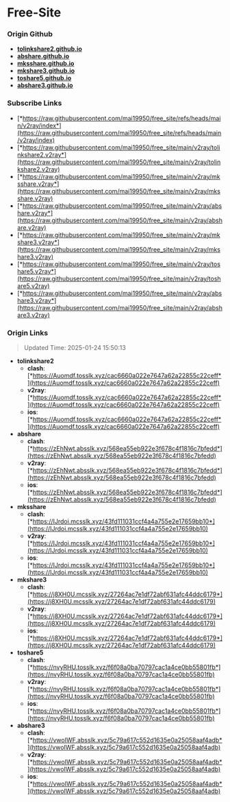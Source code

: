 # Free-Site

### Origin Github

- [**tolinkshare2.github.io**](https://github.com/tolinkshare2/tolinkshare2.github.io)
- [**abshare.github.io**](https://github.com/abshare/abshare.github.io)
- [**mksshare.github.io**](https://github.com/mksshare/mksshare.github.io)
- [**mkshare3.github.io**](https://github.com/mkshare3/mkshare3.github.io)
- [**toshare5.github.io**](https://github.com/toshare5/toshare5.github.io)
- [**abshare3.github.io**](https://github.com/abshare3/abshare3.github.io)

### Subscribe Links

- [*https://raw.githubusercontent.com/mai19950/free_site/refs/heads/main/v2ray/index*](https://raw.githubusercontent.com/mai19950/free_site/refs/heads/main/v2ray/index)
- [*https://raw.githubusercontent.com/mai19950/free_site/main/v2ray/tolinkshare2.v2ray*](https://raw.githubusercontent.com/mai19950/free_site/main/v2ray/tolinkshare2.v2ray)
- [*https://raw.githubusercontent.com/mai19950/free_site/main/v2ray/mksshare.v2ray*](https://raw.githubusercontent.com/mai19950/free_site/main/v2ray/mksshare.v2ray)
- [*https://raw.githubusercontent.com/mai19950/free_site/main/v2ray/abshare.v2ray*](https://raw.githubusercontent.com/mai19950/free_site/main/v2ray/abshare.v2ray)
- [*https://raw.githubusercontent.com/mai19950/free_site/main/v2ray/mkshare3.v2ray*](https://raw.githubusercontent.com/mai19950/free_site/main/v2ray/mkshare3.v2ray)
- [*https://raw.githubusercontent.com/mai19950/free_site/main/v2ray/toshare5.v2ray*](https://raw.githubusercontent.com/mai19950/free_site/main/v2ray/toshare5.v2ray)
- [*https://raw.githubusercontent.com/mai19950/free_site/main/v2ray/abshare3.v2ray*](https://raw.githubusercontent.com/mai19950/free_site/main/v2ray/abshare3.v2ray)

### Origin Links

> Updated Time: 2025-01-24 15:50:13

- **tolinkshare2**
  - **clash**: [*https://Auomdf.tosslk.xyz/cac6660a022e7647a62a22855c22ceff*](https://Auomdf.tosslk.xyz/cac6660a022e7647a62a22855c22ceff)
  - **v2ray**: [*https://Auomdf.tosslk.xyz/cac6660a022e7647a62a22855c22ceff*](https://Auomdf.tosslk.xyz/cac6660a022e7647a62a22855c22ceff)
  - **ios**: [*https://Auomdf.tosslk.xyz/cac6660a022e7647a62a22855c22ceff*](https://Auomdf.tosslk.xyz/cac6660a022e7647a62a22855c22ceff)
- **abshare**
  - **clash**: [*https://zEhNwt.absslk.xyz/568ea55eb922e3f678c4f1816c7bfedd*](https://zEhNwt.absslk.xyz/568ea55eb922e3f678c4f1816c7bfedd)
  - **v2ray**: [*https://zEhNwt.absslk.xyz/568ea55eb922e3f678c4f1816c7bfedd*](https://zEhNwt.absslk.xyz/568ea55eb922e3f678c4f1816c7bfedd)
  - **ios**: [*https://zEhNwt.absslk.xyz/568ea55eb922e3f678c4f1816c7bfedd*](https://zEhNwt.absslk.xyz/568ea55eb922e3f678c4f1816c7bfedd)
- **mksshare**
  - **clash**: [*https://IJrdoi.mcsslk.xyz/43fd111031ccf4a4a755e2e17659bb10*](https://IJrdoi.mcsslk.xyz/43fd111031ccf4a4a755e2e17659bb10)
  - **v2ray**: [*https://IJrdoi.mcsslk.xyz/43fd111031ccf4a4a755e2e17659bb10*](https://IJrdoi.mcsslk.xyz/43fd111031ccf4a4a755e2e17659bb10)
  - **ios**: [*https://IJrdoi.mcsslk.xyz/43fd111031ccf4a4a755e2e17659bb10*](https://IJrdoi.mcsslk.xyz/43fd111031ccf4a4a755e2e17659bb10)
- **mkshare3**
  - **clash**: [*https://j8XH0U.mcsslk.xyz/27264ac7e1df72abf631afc44ddc6179*](https://j8XH0U.mcsslk.xyz/27264ac7e1df72abf631afc44ddc6179)
  - **v2ray**: [*https://j8XH0U.mcsslk.xyz/27264ac7e1df72abf631afc44ddc6179*](https://j8XH0U.mcsslk.xyz/27264ac7e1df72abf631afc44ddc6179)
  - **ios**: [*https://j8XH0U.mcsslk.xyz/27264ac7e1df72abf631afc44ddc6179*](https://j8XH0U.mcsslk.xyz/27264ac7e1df72abf631afc44ddc6179)
- **toshare5**
  - **clash**: [*https://nvyRHU.tosslk.xyz/f6f08a0ba70797cac1a4ce0bb55801fb*](https://nvyRHU.tosslk.xyz/f6f08a0ba70797cac1a4ce0bb55801fb)
  - **v2ray**: [*https://nvyRHU.tosslk.xyz/f6f08a0ba70797cac1a4ce0bb55801fb*](https://nvyRHU.tosslk.xyz/f6f08a0ba70797cac1a4ce0bb55801fb)
  - **ios**: [*https://nvyRHU.tosslk.xyz/f6f08a0ba70797cac1a4ce0bb55801fb*](https://nvyRHU.tosslk.xyz/f6f08a0ba70797cac1a4ce0bb55801fb)
- **abshare3**
  - **clash**: [*https://vwoIWF.absslk.xyz/5c79a617c552d1635e0a25058aaf4adb*](https://vwoIWF.absslk.xyz/5c79a617c552d1635e0a25058aaf4adb)
  - **v2ray**: [*https://vwoIWF.absslk.xyz/5c79a617c552d1635e0a25058aaf4adb*](https://vwoIWF.absslk.xyz/5c79a617c552d1635e0a25058aaf4adb)
  - **ios**: [*https://vwoIWF.absslk.xyz/5c79a617c552d1635e0a25058aaf4adb*](https://vwoIWF.absslk.xyz/5c79a617c552d1635e0a25058aaf4adb)
